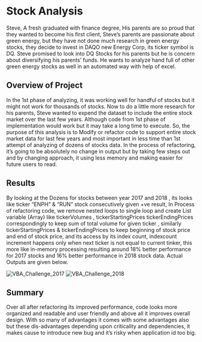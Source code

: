 # Stock Analysis

Steve, A fresh graduated with finance degree, His parents are so proud that they wanted to become his first client, Steve’s parents are passionate about green energy, but they have not done much research in green energy stocks, they decide to invest in DAQO new Energy Corp, its ticker symbol is DQ. Steve promised to look into DQ Stocks for his parents but he is concern about diversifying his parents’ funds. He wants to analyze hand full of other green energy stocks as well in an automated way with help of excel. 

## Overview of Project

In the 1st phase of analyzing, it was working well for handful of stocks but it might not work for thousands of stocks. Now to do a little more research for his parents, Steve wanted to expend the dataset to include the entire stock market over the last few years. Although code from 1st phase of implementation would work but it may take a long time to execute.
So, the purpose of this analysis is to Modify or refactor code to support entire stock market data for last few years and most important in less time than 1st attempt of analyzing of dozens of stocks data. In the process of refactoring, it’s going to be absolutely no change in output but by taking few steps out and by changing approach, it using less memory and making easier for future users to read. 

## Results

By looking at the Dozens for stocks between year 2017 and 2018 , its looks like ticker “ENPH” & “RUN” stock consecutively given +ve result, In Process of refactoring code, we remove nested loops to single loop and create List variable (Array) like tickerVolumes , tickerStartingPrices tickerEndingPrices correspondingly to keep sum of total volume for given ticker , similarly tickerStartingPrices & tickerEndingPrices to keep beginning of stock price and end of stock price, and its access by its index count, indexcount increment happens only when next ticker is not equal to current tinker,  this more like in-memory processing resulting around 18% better performance for 2017 stocks and 16% better performance in 2018 stock data. Actual Outputs are given below.


![VBA_Challenge_2017](https://user-images.githubusercontent.com/91766890/138580159-dc2ec4f4-ca39-404e-a2fd-fcd1016657ac.png)            ![VBA_Challenge_2018](https://user-images.githubusercontent.com/91766890/138580177-61a0d1a2-28f0-4f03-812b-05d12deec454.png)

## Summary

Over all after refactoring its improved performance, code looks more organized and readable and user friendly and above all it improves overall design. With so many of advantages it comes with some advantages also but these dis-advantages depending upon criticality and dependencies, it makes cause to introduce new bug and it’s risky when application id too big.
